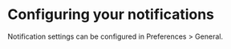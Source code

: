 # Configuring your notifications

Notification settings can be configured in Preferences > General.


